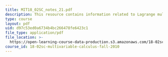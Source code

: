 ```yaml
---
title: MIT18_02SC_notes_21.pdf
description: This resource contains information related to Lagrange multipliers.
type: course
layout: pdf
uid: d97c53ed0a6734b4bc266478fe6423c1
file_type: application/pdf
file_location: >-
  https://open-learning-course-data-production.s3.amazonaws.com/18-02sc-multivariable-calculus-fall-2010/d97c53ed0a6734b4bc266478fe6423c1_MIT18_02SC_notes_21.pdf
course_id: 18-02sc-multivariable-calculus-fall-2010
---
```

